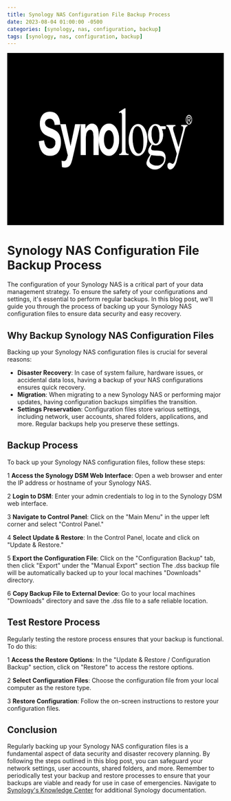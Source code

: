 ```yaml
---
title: Synology NAS Configuration File Backup Process
date: 2023-08-04 01:00:00 -0500
categories: [synology, nas, configuration, backup]
tags: [synology, nas, configuration, backup]
---
```


<img src="/assets/img/posts/2023/synology_configuration_backup/synology_configuration_backup.jpg" alt="CSynology NAS Configuration File Backup Process" style="height:400px; width:600px;" />


# Synology NAS Configuration File Backup Process

The configuration of your Synology NAS is a critical part of your data management strategy. To ensure the safety of your configurations and settings, it's essential to perform regular backups. In this blog post, we'll guide you through the process of backing up your Synology NAS configuration files to ensure data security and easy recovery.

## Why Backup Synology NAS Configuration Files

Backing up your Synology NAS configuration files is crucial for several reasons:
- **Disaster Recovery**: In case of system failure, hardware issues, or accidental data loss, having a backup of your NAS configurations ensures quick recovery.
- **Migration**: When migrating to a new Synology NAS or performing major updates, having configuration backups simplifies the transition.
- **Settings Preservation**: Configuration files store various settings, including network, user accounts, shared folders, applications, and more. Regular backups help you preserve these settings.

## Backup Process

To back up your Synology NAS configuration files, follow these steps:

1 **Access the Synology DSM Web Interface**: Open a web browser and enter the IP address or hostname of your Synology NAS.<br>

2 **Login to DSM**: Enter your admin credentials to log in to the Synology DSM web interface.<br>

3 **Navigate to Control Panel**: Click on the "Main Menu" in the upper left corner and select "Control Panel."<br>

4 **Select Update & Restore**: In the Control Panel, locate and click on "Update & Restore."<br>

5 **Export the Configuration File**: Click on the "Configuration Backup" tab, then click "Export" under the "Manual Export" section The .dss backup file will be automatically backed up to your local machines "Downloads" directory.<br>

6 **Copy Backup File to External Device**: Go to your local machines "Downloads" directory and save the .dss file to a safe reliable location.

## Test Restore Process

Regularly testing the restore process ensures that your backup is functional. To do this:

1 **Access the Restore Options**: In the "Update & Restore / Configuration Backup" section, click on "Restore" to access the restore options.<br>

2 **Select Configuration Files**: Choose the configuration file from your local computer as the restore type.<br>

3 **Restore Configuration**: Follow the on-screen instructions to restore your configuration files.<br>

## Conclusion

Regularly backing up your Synology NAS configuration files is a fundamental aspect of data security and disaster recovery planning. By following the steps outlined in this blog post, you can safeguard your network settings, user accounts, shared folders, and more. Remember to periodically test your backup and restore processes to ensure that your backups are viable and ready for use in case of emergencies. Navigate to [Synology's Knowledge Center](hhttps://kb.synology.com/en-us/search) for additional Synology documentation.

